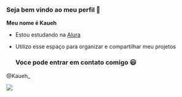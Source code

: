 ### Seja bem vindo ao meu perfil 👋

**Meu nome é Kaueh** 

- Estou estudando na [Alura](https://www.alura.com.br)

- Utilizo esse espaço para organizar e compartilhar meu projetos

  ### Voce pode entrar em contato comigo :smiley: 

 @Kaueh_

![](https://media1.giphy.com/media/v1.Y2lkPTc5MGI3NjExcXBrYWgyc2Y4YjcwYTQ2enNxZTk2eTBsYWJtMTRuZjA2NzN6ZzNwdCZlcD12MV9pbnRlcm5hbF9naWZfYnlfaWQmY3Q9Zw/hxCB1Qf11SrU4/giphy.gif)
